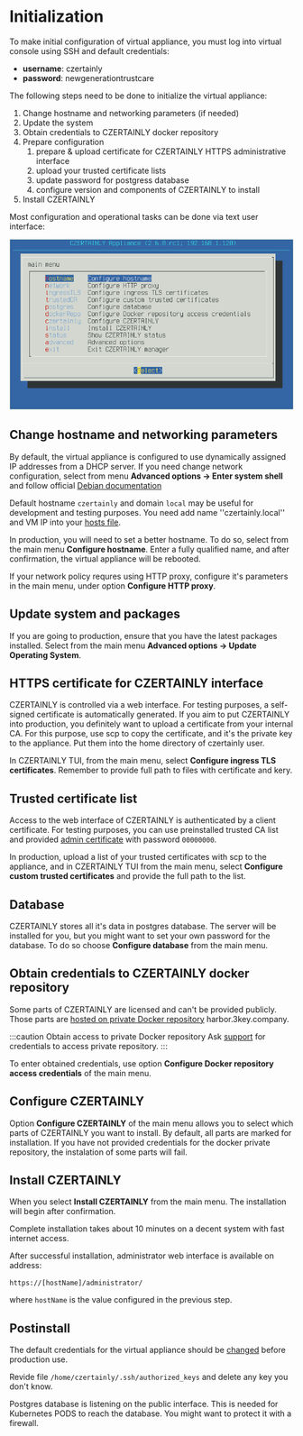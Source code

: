 # Initialization

To make initial configuration of virtual appliance, you must log into virtual console using SSH and default credentials:
* **username**: czertainly
* **password**: newgenerationtrustcare

The following steps need to be done to initialize the virtual appliance:
1. Change hostname and networking parameters (if needed)
2. Update the system
3. Obtain credentials to CZERTAINLY docker repository
3. Prepare configuration
   1. prepare & upload certificate for CZERTAINLY HTTPS administrative interface
   1. upload your trusted certificate lists
   3. update password for postgress database
   4. configure version and components of CZERTAINLY to install
4. Install CZERTAINLY

Most configuration and operational tasks can be done via text user interface:

![CZERTAINLY TUI](../../../assets/CZERTAINLY-TUI.png)

## Change hostname and networking parameters

By default, the virtual appliance is configured to use dynamically assigned IP addresses from a DHCP server. If you need change network configuration, select from menu **Advanced options -> Enter system shell** and follow official [Debian documentation](https://wiki.debian.org/NetworkConfiguration#Configuring_the_interface_manually)

Default hostname `czertainly` and domain `local` may be useful for development and testing purposes. You need add name ''czertainly.local'' and VM IP into your [hosts file](https://www.howtogeek.com/27350/beginner-geek-how-to-edit-your-hosts-file/).

In production, you will need to set a better hostname. To do so, select from the main menu **Configure hostname**. Enter a fully qualified name, and after confirmation, the virtual appliance will be rebooted.

If your network policy requres using HTTP proxy, configure it's parameters in the main menu, under option **Configure HTTP proxy**.

## Update system and packages

If you are going to production, ensure that you have the latest packages installed. Select from the main menu **Advanced options -> Update Operating System**.

## HTTPS certificate for CZERTAINLY interface

CZERTAINLY is controlled via a web interface. For testing purposes, a self-signed certificate is automatically generated. If you aim to put CZERTAINLY into production, you definitely want to upload a certificate from your internal CA. For this purpose, use scp to copy the certificate, and it's the private key to the appliance. Put them into the home directory of czertainly user.

In CZERTAINLY TUI, from the main menu, select **Configure ingress TLS certificates**. Remember to provide full path to files with certificate and kery.

## Trusted certificate list

Access to the web interface of CZERTAINLY is authenticated by a client certificate. For testing purposes, you can use preinstalled trusted CA list and provided [admin certificate](https://github.com/3KeyCompany/CZERTAINLY-Helm-Charts/blob/develop/dummy-certificates/private/admin.p12) with password `00000000`.

In production, upload a list of your trusted certificates with scp to the appliance, and in CZERTAINLY TUI from the main menu, select **Configure custom trusted certificates** and provide the full path to the list.

## Database

CZERTAINLY stores all it's data in postgres database. The server will be installed for you, but you might want to set your own password for the database. To do so choose **Configure database** from the main menu.

## Obtain credentials to CZERTAINLY docker repository

Some parts of CZERTAINLY are licensed and can't be provided publicly. Those parts are [hosted on private Docker repository](https://docs.czertainly.com/docs/current-versions/) harbor.3key.company.

:::caution Obtain access to private Docker repository
Ask [support](https://docs.czertainly.com/docs/feedback-support/) for credentials to access private repository.
:::

To enter obtained credentials, use option **Configure Docker repository access credentials** of the main menu. 

## Configure CZERTAINLY

Option **Configure CZERTAINLY** of the main menu allows you to select which parts of CZERTAINLY you want to install. By default, all parts are marked for installation. If you have not provided credentials for the docker private repository, the instalation of some parts will fail.

## Install CZERTAINLY

When you select **Install CZERTAINLY** from the main menu. The installation will begin after confirmation.

Complete installation takes about 10 minutes on a decent system with fast internet access.

After successful installation, administrator web interface is available on address:
```
https://[hostName]/administrator/
```
where `hostName` is the value configured in the previous step.

## Postinstall 

The default credentials for the virtual appliance should be [changed](https://docs.czertainly.com/docs/installation-guide/deployment/deployment-appliance/operations/#change-user-password) before production use.

Revide file `/home/czertainly/.ssh/authorized_keys` and delete any key you don't know.

Postgres database is listening on the public interface. This is needed for Kubernetes PODS to reach the database. You might want to protect it with a firewall.
